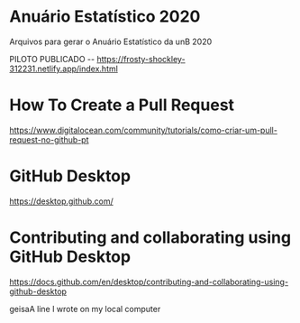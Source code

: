 # Anuário Estatístico 2020
Arquivos para gerar o Anuário Estatístico da unB 2020


PILOTO PUBLICADO -- https://frosty-shockley-312231.netlify.app/index.html


# How To Create a Pull Request
https://www.digitalocean.com/community/tutorials/como-criar-um-pull-request-no-github-pt

# GitHub Desktop
https://desktop.github.com/

# Contributing and collaborating using GitHub Desktop
https://docs.github.com/en/desktop/contributing-and-collaborating-using-github-desktop

geisaA line I wrote on my local computer
